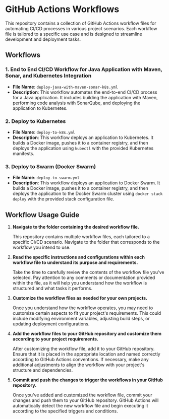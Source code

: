 # GitHub Actions Workflows

This repository contains a collection of GitHub Actions workflow files for automating CI/CD processes in various project scenarios. Each workflow file is tailored to a specific use case and is designed to streamline development and deployment tasks.

## Workflows

### 1. End to End CI/CD Workflow for Java Application with Maven, Sonar, and Kubernetes Integration

- **File Name**: `deploy-java-with-maven-sonar-k8s.yml`
- **Description**: This workflow automates the end-to-end CI/CD process for a Java application. It includes building the application with Maven, performing code analysis with SonarQube, and deploying the application to Kubernetes.

### 2. Deploy to Kubernetes

- **File Name**: `deploy-to-k8s.yml`
- **Description**: This workflow deploys an application to Kubernetes. It builds a Docker image, pushes it to a container registry, and then deploys the application using `kubectl` with the provided Kubernetes manifests.

### 3. Deploy to Swarm (Docker Swarm)

- **File Name**: `deploy-to-swarm.yml`
- **Description**: This workflow deploys an application to Docker Swarm. It builds a Docker image, pushes it to a container registry, and then deploys the application to the Docker Swarm cluster using `docker stack deploy` with the provided stack configuration file.

## Workflow Usage Guide

1. **Navigate to the folder containing the desired workflow file.**

   This repository contains multiple workflow files, each tailored to a specific CI/CD scenario. Navigate to the folder that corresponds to the workflow you intend to use.

2. **Read the specific instructions and configurations within each workflow file to understand its purpose and requirements.**

   Take the time to carefully review the contents of the workflow file you've selected. Pay attention to any comments or documentation provided within the file, as it will help you understand how the workflow is structured and what tasks it performs.

3. **Customize the workflow files as needed for your own projects.**

   Once you understand how the workflow operates, you may need to customize certain aspects to fit your project's requirements. This could include modifying environment variables, adjusting build steps, or updating deployment configurations.

4. **Add the workflow files to your GitHub repository and customize them according to your project requirements.**

   After customizing the workflow file, add it to your GitHub repository. Ensure that it is placed in the appropriate location and named correctly according to GitHub Actions conventions. If necessary, make any additional adjustments to align the workflow with your project's structure and dependencies.

5. **Commit and push the changes to trigger the workflows in your GitHub repository.**

   Once you've added and customized the workflow file, commit your changes and push them to your GitHub repository. GitHub Actions will automatically detect the new workflow file and begin executing it according to the specified triggers and conditions.
